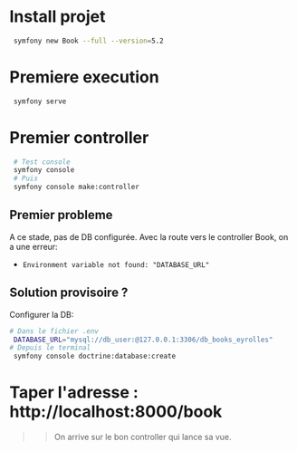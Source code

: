 # Install projet
```bash
 symfony new Book --full --version=5.2
```

# Premiere execution
```bash
 symfony serve
```

# Premier controller
```bash
 # Test console
 symfony console
 # Puis
 symfony console make:controller
```

## Premier probleme
A ce stade, pas de DB configurée.
Avec la route vers le controller Book, on a une erreur:
- `Environment variable not found: "DATABASE_URL"`
## Solution provisoire ?
Configurer la DB:
```bash
# Dans le fichier .env
 DATABASE_URL="mysql://db_user:@127.0.0.1:3306/db_books_eyrolles"
# Depuis le terminal
 symfony console doctrine:database:create
```
# Taper l'adresse : http://localhost:8000/book
>> On arrive sur le bon controller qui lance sa vue.
